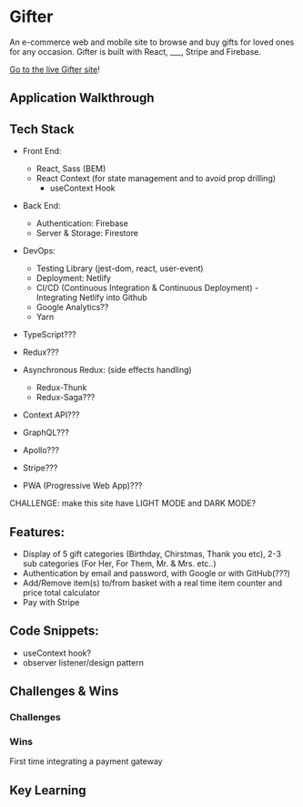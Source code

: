 # Gifter

An e-commerce web and mobile site to browse and buy gifts for loved ones for any occasion. Gifter is built with React, ___, Stripe and Firebase. 

[Go to the live Gifter site](https://giftsbygifter.netlify.app/)!

## Application Walkthrough 

## Tech Stack
- Front End: 
  - React, Sass (BEM)
  - React Context (for state management and to avoid prop drilling)
    - useContext Hook
- Back End:
  - Authentication: Firebase
  - Server & Storage: Firestore
- DevOps:
  - Testing Library (jest-dom, react, user-event)
  - Deployment: Netlify
  - CI/CD (Continuous Integration & Continuous Deployment) - Integrating Netlify into Github
  - Google Analytics??
  - Yarn

- TypeScript???
- Redux???
- Asynchronous Redux: (side effects handling)
  - Redux-Thunk
  - Redux-Saga???
- Context API???
- GraphQL???
- Apollo???
- Stripe???
- PWA (Progressive Web App)???

CHALLENGE: make this site have LIGHT MODE and DARK MODE?

## Features:
- Display of 5 gift categories (Birthday, Chirstmas, Thank you etc), 2-3 sub categories (For Her, For Them, Mr. & Mrs. etc..)
- Authentication by email and password, with Google or with GitHub(???)
- Add/Remove item(s) to/from basket with a real time item counter and price total calculator
- Pay with Stripe

## Code Snippets:
- useContext hook?
- observer listener/design pattern

## Challenges & Wins
### Challenges

### Wins

First time integrating a payment gateway

## Key Learning